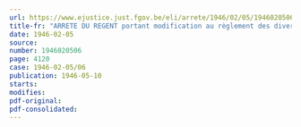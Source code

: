 ```yaml
---
url: https://www.ejustice.just.fgov.be/eli/arrete/1946/02/05/1946020506/justel
title-fr: "ARRETE DU REGENT portant modification au règlement des divers examens de l'enseignement normal moyen de l'Etat"
date: 1946-02-05
source:
number: 1946020506
page: 4120
case: 1946-02-05/06
publication: 1946-05-10
starts:
modifies:
pdf-original:
pdf-consolidated:
---
```


